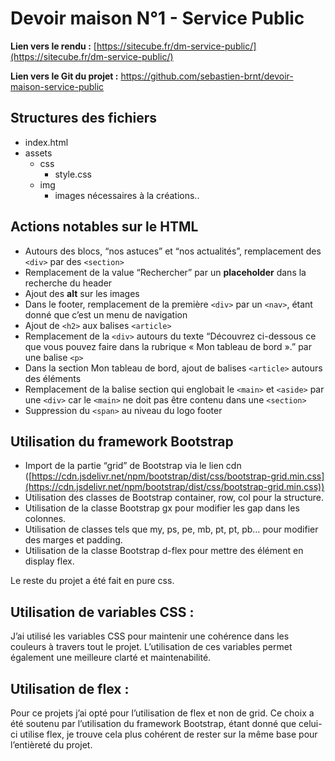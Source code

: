 # Devoir maison N°1 - Service Public

**Lien vers le rendu :** [https://sitecube.fr/dm-service-public/](https://sitecube.fr/dm-service-public/)

**Lien vers le Git du projet :**  https://github.com/sebastien-brnt/devoir-maison-service-public

## Structures des fichiers

- index.html
- assets
    - css
        - style.css
    - img
        - images nécessaires à la créations..
    

## Actions notables sur le HTML

- Autours des blocs, “nos astuces” et “nos actualités”, remplacement des `<div>` par des `<section>`
- Remplacement de la value “Rechercher” par un **placeholder** dans la recherche du header
- Ajout des **alt** sur les images
- Dans le footer, remplacement de la première `<div>` par un `<nav>`, étant donné que c’est un menu de navigation
- Ajout de `<h2>` aux balises `<article>`
- Remplacement de la `<div>` autours du texte “Découvrez ci-dessous ce que vous pouvez faire dans la rubrique « Mon tableau de bord ».” par une balise `<p>`
- Dans la section Mon tableau de bord, ajout de balises `<article>` autours des éléments
- Remplacement de la balise section qui englobait le `<main>` et `<aside>` par une `<div>` car le `<main>` ne doit pas être contenu dans une `<section>`
- Suppression du `<span>` au niveau du logo footer

## Utilisation du framework Bootstrap

- Import de la partie “grid” de Bootstrap via le lien cdn ([https://cdn.jsdelivr.net/npm/bootstrap/dist/css/bootstrap-grid.min.css](https://cdn.jsdelivr.net/npm/bootstrap/dist/css/bootstrap-grid.min.css))
- Utilisation des classes de Bootstrap container, row, col pour la structure.
- Utilisation de la classe Bootstrap gx pour modifier les gap dans les colonnes.
- Utilisation de classes tels que  my, ps, pe, mb, pt, pt, pb… pour modifier des marges et padding.
- Utilisation de la classe Bootstrap d-flex pour mettre des élément en display flex.

Le reste du projet a été fait en pure css.

## Utilisation de variables CSS :

J’ai utilisé les variables CSS pour maintenir une cohérence dans les couleurs à travers tout le projet. L’utilisation de ces variables permet également une meilleure clarté et maintenabilité.

## Utilisation de flex :

Pour ce projets j’ai opté pour l’utilisation de flex et non de grid. Ce choix a été soutenu par l’utilisation du framework Bootstrap, étant donné que celui-ci utilise flex, je trouve cela plus cohérent de rester sur la même base pour l’entièreté du projet.
